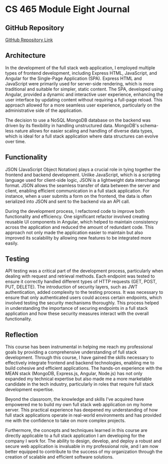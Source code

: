 # CS 465 Module Eight Journal

## GitHub Repository
[GitHub Repository Link]((https://github.com/Jonathan-Walker4/CS-465-Full-Stack))

## Architecture
In the development of the full stack web application, I employed multiple types of frontend development, including Express HTML, JavaScript, and Angular for the Single-Page Application (SPA). Express HTML and JavaScript were primarily used for server-side rendering, which is more traditional and suitable for simpler, static content. The SPA, developed using Angular, provided a dynamic and interactive user experience, enhancing the user interface by updating content without requiring a full-page reload. This approach allowed for a more seamless user experience, particularly on the administrative side of the application.

The decision to use a NoSQL MongoDB database on the backend was driven by its flexibility in handling unstructured data. MongoDB's schema-less nature allows for easier scaling and handling of diverse data types, which is ideal for a full stack application where data structures can evolve over time.

## Functionality
JSON (JavaScript Object Notation) plays a crucial role in tying together the frontend and backend development. Unlike JavaScript, which is a scripting language used for client-side logic, JSON is a lightweight data interchange format. JSON allows the seamless transfer of data between the server and client, enabling efficient communication in a full stack application. For instance, when a user submits a form on the frontend, the data is often serialized into JSON and sent to the backend via an API call.

During the development process, I refactored code to improve both functionality and efficiency. One significant refactor involved creating reusable UI components in Angular, which helped to maintain consistency across the application and reduced the amount of redundant code. This approach not only made the application easier to maintain but also improved its scalability by allowing new features to be integrated more easily.

## Testing
API testing was a critical part of the development process, particularly when dealing with request and retrieval methods. Each endpoint was tested to ensure it correctly handled different types of HTTP requests (GET, POST, PUT, DELETE). The introduction of security layers, such as JWT authentication, added complexity to the testing process. It was necessary to ensure that only authenticated users could access certain endpoints, which involved testing the security mechanisms thoroughly. This process helped in understanding the importance of securing endpoints in a full stack application and how these security measures interact with the overall functionality.

## Reflection
This course has been instrumental in helping me reach my professional goals by providing a comprehensive understanding of full stack development. Through this course, I have gained the skills necessary to effectively integrate frontend and backend technologies, enabling me to build cohesive and efficient applications. The hands-on experience with the MEAN stack (MongoDB, Express.js, Angular, Node.js) has not only expanded my technical expertise but also made me a more marketable candidate in the tech industry, particularly in roles that require full stack development expertise.

Beyond the classroom, the knowledge and skills I’ve acquired have empowered me to build my own full stack web application on my home server. This practical experience has deepened my understanding of how full stack applications operate in real-world environments and has provided me with the confidence to take on more complex projects.

Furthermore, the concepts and techniques learned in this course are directly applicable to a full stack application I am developing for the company I work for. The ability to design, develop, and deploy a robust and secure web application is invaluable in my professional role, and I am now better equipped to contribute to the success of my organization through the creation of scalable and efficient software solutions.

